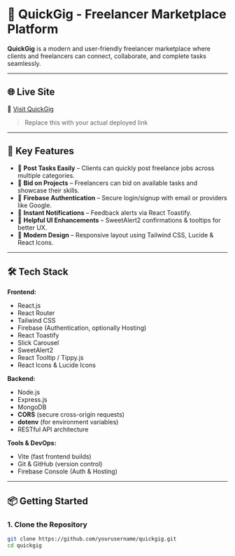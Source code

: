 # 🌟 QuickGig - Freelancer Marketplace Platform

**QuickGig** is a modern and user-friendly freelancer marketplace where clients and freelancers can connect, collaborate, and complete tasks seamlessly.

---

## 🌐 Live Site

🔗 [Visit QuickGig](https://serene-daffodil-19ba7c.netlify.app/)

> Replace this with your actual deployed link

---

## 🚀 Key Features

- 📝 **Post Tasks Easily** – Clients can quickly post freelance jobs across multiple categories.
- 💼 **Bid on Projects** – Freelancers can bid on available tasks and showcase their skills.
- 🔐 **Firebase Authentication** – Secure login/signup with email or providers like Google.
- 🔔 **Instant Notifications** – Feedback alerts via React Toastify.
- 🧠 **Helpful UI Enhancements** – SweetAlert2 confirmations & tooltips for better UX.
- 🎨 **Modern Design** – Responsive layout using Tailwind CSS, Lucide & React Icons.

---

## 🛠️ Tech Stack

**Frontend:**
- React.js
- React Router
- Tailwind CSS
- Firebase (Authentication, optionally Hosting)
- React Toastify
- Slick Carousel
- SweetAlert2
- React Tooltip / Tippy.js
- React Icons & Lucide Icons

**Backend:**
- Node.js
- Express.js
- MongoDB
- **CORS** (secure cross-origin requests)
- **dotenv** (for environment variables)
- RESTful API architecture

**Tools & DevOps:**
- Vite (fast frontend builds)
- Git & GitHub (version control)
- Firebase Console (Auth & Hosting)

---

## 📦 Getting Started

### 1. Clone the Repository

```bash
git clone https://github.com/yourusername/quickgig.git
cd quickgig
